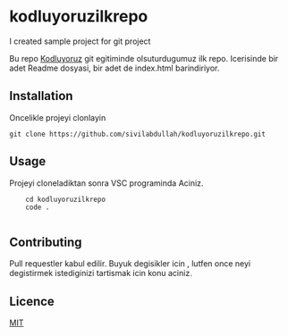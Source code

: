 # kodluyoruzilkrepo
I created sample project for git project

Bu repo [Kodluyoruz](https://app.patika.dev/courses/git/odev1) git egitiminde olsuturdugumuz ilk repo. Icerisinde bir adet Readme dosyasi, bir adet de index.html barindiriyor.

## Installation 
Oncelikle projeyi clonlayin 

` git clone https://github.com/sivilabdullah/kodluyoruzilkrepo.git `

## Usage 

Projeyi cloneladiktan sonra VSC programinda Aciniz.

```
    cd kodluyoruzilkrepo
    code .
    
```
## Contributing

Pull requestler kabul edilir. Buyuk degisikler icin , lutfen once neyi degistirmek istediginizi tartismak icin konu aciniz.

## Licence

[MIT](https://github.com/sivilabdullah/kodluyoruzilkrepo/blob/main/LICENSE)


